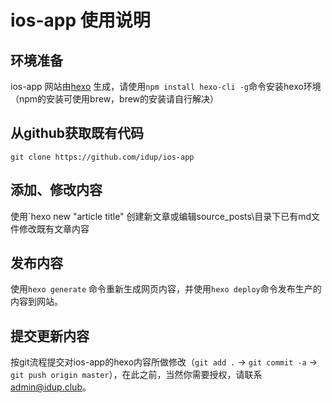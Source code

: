 # ios-app 使用说明

## 环境准备

ios-app 网站由[hexo](http://hexo.io) 生成，请使用`npm install hexo-cli -g`命令安装hexo环境（npm的安装可使用brew，brew的安装请自行解决）

## 从github获取既有代码

`git clone https://github.com/idup/ios-app`


## 添加、修改内容

使用`hexo new \"article title\" 创建新文章或编辑source\_posts\目录下已有md文件修改既有文章内容

## 发布内容

使用`hexo generate` 命令重新生成网页内容，并使用`hexo deploy`命令发布生产的内容到网站。

## 提交更新内容

按git流程提交对ios-app的hexo内容所做修改（`git add .` -> `git commit -a` -> `git push origin master`），在此之前，当然你需要授权，请联系 [admin@idup.club](admin@idup.club)。
